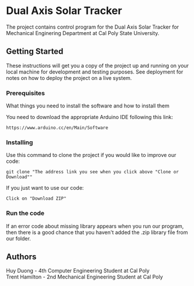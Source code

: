 # Dual Axis Solar Tracker

The project contains control program for the Dual Axis Solar Tracker for Mechanical Enginering Department at Cal Poly State University.

## Getting Started

These instructions will get you a copy of the project up and running on your local machine for development and testing purposes. See deployment for notes on how to deploy the project on a live system.

### Prerequisites

What things you need to install the software and how to install them

You need to download the appropriate Arduino IDE following this link:

```
https://www.arduino.cc/en/Main/Software
```


### Installing

Use this command to clone the project if you would like to improve our code:
```
git clone "The address link you see when you click above "Clone or Download""
```

If you just want to use our code:

```
Click on "Download ZIP"
```

### Run the code

If an error code about missing library appears when you run our program, then there is  a good chance that you haven't added the .zip library file from our folder.

## Authors

Huy Duong - 4th Computer Engineering Student at Cal Poly <br />
Trent Hamilton - 2nd Mechanical Engineering Student at Cal Poly




